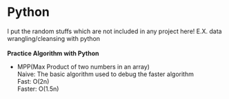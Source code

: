 # Python
I put the random stuffs which are not included in any project here! E.X. data wrangling/cleansing with python<br>
<br>
**Practice Algorithm with Python** <br>
- MPP(Max Product of two numbers in an array) <br>
Naive: The basic algorithm used to debug the faster algorithm <br>
Fast: O(2n)<br>
Faster: O(1.5n)<br>
